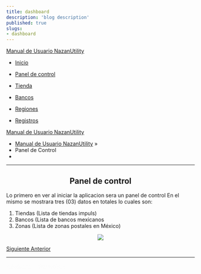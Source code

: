 ```yaml
---
title: dashboard
description: 'blog description'
published: true
slugs:
- dashboard
---
```


<div class="wy-grid-for-nav">
  <nav data-toggle="wy-nav-shift" class="wy-nav-side stickynav">
    <div class="wy-side-scroll">
      <div class="wy-side-nav-search">
        <a href="blog/home" class="icon icon-home">Manual de Usuario NazanUtility</a>
      </div>
      <div class="wy-menu wy-menu-vertical" data-spy="affix" role="navigation" aria-label="main navigation">
        <ul>
          <li class="toctree-l1"><a class="reference internal" href="blog/home">Inicio</a>
          </li>
        </ul>
        <ul class="current">
          <li class="toctree-l1 current"><a class="reference internal current" href="blog/dashboard">Panel de
              control</a>
          </li>
        </ul>
        <ul>
          <li class="toctree-l1"><a class="reference internal" href="blog/store">Tienda</a>
          </li>
        </ul>
        <ul>
          <li class="toctree-l1"><a class="reference internal" href="blog/banks">Bancos</a>
          </li>
        </ul>
        <ul>
          <li class="toctree-l1"><a class="reference internal" href="blog/regions">Regiones</a>
          </li>
        </ul>
        <ul>
          <li class="toctree-l1"><a class="reference internal" href="blog/crud">Registros</a>
          </li>
        </ul>
      </div>
    </div>
  </nav>
  <section data-toggle="wy-nav-shift" class="wy-nav-content-wrap">
    <nav class="wy-nav-top" role="navigation" aria-label="top navigation">
      <i data-toggle="wy-nav-top" class="fa fa-bars"></i>
      <a href="blog/home">Manual de Usuario NazanUtility</a>
    </nav>
    <div class="wy-nav-content">
      <div class="rst-content">
        <div role="navigation" aria-label="breadcrumbs navigation">
          <ul class="wy-breadcrumbs">
            <li><a href="blog/home">Manual de Usuario NazanUtility</a> &raquo;</li>
            <li>Panel de Control</li>
            <li class="wy-breadcrumbs-aside">
            </li>
          </ul>
          <hr />
        </div>
        <div role="main">
          <div class="section">
            <h2>
              <center>Panel de control<center>
            </h2>
            <p>Lo primero en ver al iniciar la aplicacion sera un panel de control
              En el mismo se mostrara tres (03) datos en totales lo cuales son:</p>
            <ol>
              <li>Tiendas (Lista de tiendas impuls)</li>
              <li>Bancos (Lista de bancos mexicanos</li>
              <li>Zonas (Lista de zonas postales en México)</li>
            </ol>
            <p>
              <center><img src="assets/img/paneldecontrol.png"></center>
            </p>
          </div>
        </div>
        <footer>
          <div class="rst-footer-buttons" role="navigation" aria-label="footer navigation">
            <a href="blog/store" class="btn btn-neutral float-right" title="Regiones">Siguiente <span class="icon icon-circle-arrow-right"></span></a>
            <a href="blog/home" class="btn btn-neutral" title="Tienda"><span class="icon icon-circle-arrow-left"></span>
              Anterior</a>
          </div>
          <hr />
        </footer>
      </div>
    </div>
  </section>
</div>
<div class="rst-versions" role="note" aria-label="versions">
  <span class="rst-current-version" data-toggle="rst-current-version">
    <span><a href="blog/home" style="color: #fcfcfc;">&laquo; Anterior</a></span>
    <span style="margin-left: 15px"><a href="blog/store" style="color: #fcfcfc">Siguiente &raquo;</a></span>
  </span>
</div>
